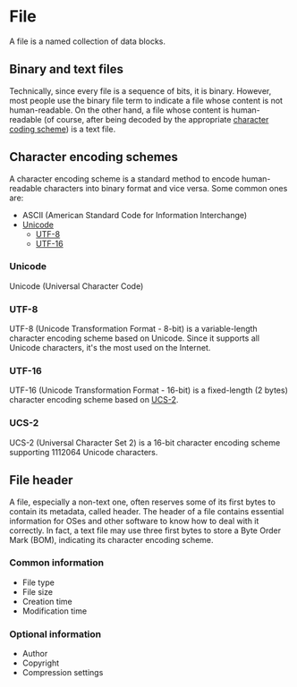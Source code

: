 # File

A file is a named collection of data blocks.

## Binary and text files

Technically, since every file is a sequence of bits, it is binary. However, most people use the binary file term to indicate a file whose content is not human-readable. On the other hand, a file whose content is human-readable (of course, after being decoded by the appropriate [character coding scheme](#character-encoding-schemes)) is a text file.

## Character encoding schemes

A character encoding scheme is a standard method to encode human-readable characters into binary format and vice versa. Some common ones are:
- ASCII (American Standard Code for Information Interchange)
- [Unicode](#unicode)
  - [UTF-8](#utf-8)
  - [UTF-16](#utf-16)

### Unicode

Unicode (Universal Character Code)

### UTF-8

UTF-8 (Unicode Transformation Format - 8-bit) is a variable-length character encoding scheme based on Unicode. Since it supports all Unicode characters, it's the most used on the Internet.

### UTF-16

UTF-16 (Unicode Transformation Format - 16-bit) is a fixed-length (2 bytes) character encoding scheme based on [UCS-2](#ucs-2).

### UCS-2

UCS-2 (Universal Character Set 2) is a 16-bit character encoding scheme supporting 1112064 Unicode characters.

## File header

A file, especially a non-text one, often reserves some of its first bytes to contain its metadata, called header. The header of a file contains essential information for OSes and other software to know how to deal with it correctly. In fact, a text file may use three first bytes to store a Byte Order Mark (BOM), indicating its character encoding scheme. 

### Common information

- File type
- File size
- Creation time
- Modification time

### Optional information

- Author
- Copyright
- Compression settings